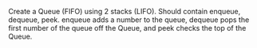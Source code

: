Create a Queue (FIFO) using 2 stacks (LIFO). Should contain enqueue, dequeue, peek. enqueue adds a number to the queue, dequeue pops the first number of the queue off the Queue, and peek checks the top of the Queue.
